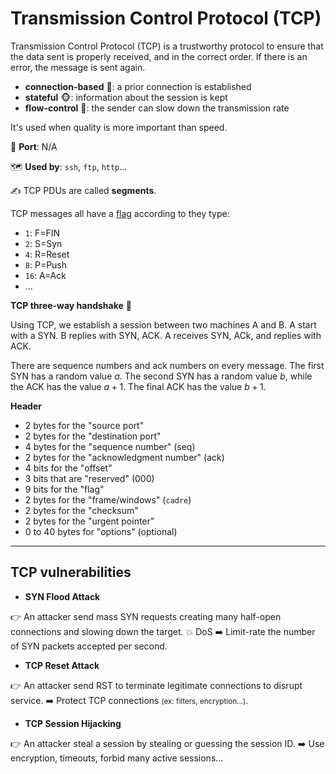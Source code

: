 # Transmission Control Protocol (TCP)

<div class="row row-cols-md-2"><div>

Transmission Control Protocol (TCP) is a trustworthy protocol to ensure that the data sent is properly received, and in the correct order. If there is an error, the message is sent again.

* **connection-based** 🤝: a prior connection is established
* **stateful** 🐵: information about the session is kept
* **flow-control** 🐌: the sender can slow down the transmission rate

It's used when quality is more important than speed.

🐊️ **Port**: N/A

🗺️ **Used by**: `ssh`, `ftp`, `http`...

✍️ TCP PDUs are called **segments**.

TCP messages all have a [flag](https://en.wikipedia.org/wiki/Transmission_Control_Protocol) according to they type:

* `1`: F=FIN
* `2`: S=Syn
* `4`: R=Reset
* `8`: P=Push
* `16`: A=Ack
* ...
</div><div>

**TCP three-way handshake** 📌

Using TCP, we establish a session between two machines A and B. A start with a SYN. B replies with SYN, ACK. A receives SYN, ACk, and replies with ACK.

There are sequence numbers and ack numbers on every message. The first SYN has a random value $a$. The second SYN has a random value $b$, while the ACK has the value $a+1$. The final ACK has the value $b+1$.

**Header**

* 2 bytes for the "source port"
* 2 bytes for the "destination port"
* 4 bytes for the "sequence number" (seq)
* 2 bytes for the "acknowledgment  number" (ack)
* 4 bits for the "offset"
* 3 bits that are "reserved" (000)
* 9 bits for the "flag"
* 2 bytes for the "frame/windows" (`cadre`)
* 2 bytes for the "checksum"
* 2 bytes for the "urgent pointer"
* 0 to 40 bytes for "options" (optional)

</div></div>

<hr class="sep-both">

## TCP vulnerabilities

<div class="row row-cols-md-2"><div>

* **SYN Flood Attack**

👉 An attacker send mass SYN requests creating many half-open connections and slowing down the target. 💥 DoS ➡️ Limit-rate the number of SYN packets accepted per second.

* **TCP Reset Attack**

👉 An attacker send RST to terminate legitimate connections to disrupt service. ➡️ Protect TCP connections <small>(ex: filters, encryption...)</small>.
</div><div>

* **TCP Session Hijacking**

👉 An attacker steal a session by stealing or guessing the session ID. ➡️ Use encryption, timeouts, forbid many active sessions...
</div></div>